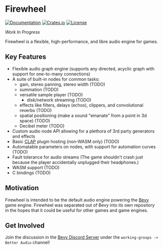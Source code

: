 # Firewheel

[![Documentation](https://docs.rs/firewheel/badge.svg)](https://docs.rs/firewheel)
[![Crates.io](https://img.shields.io/crates/v/firewheel.svg)](https://crates.io/crates/firewheel)
[![License](https://img.shields.io/crates/l/firewheel.svg)](https://github.com/BillyDM/firewheel/blob/main/LICENSE)

*Work In Progress*

Firewheel is a flexible, high-performance, and libre audio engine for games.

## Key Features
* Flexible audio graph engine (supports any directed, acyclic graph with support for one-to-many connections)
* A suite of built-in nodes for common tasks:
    * gain, stereo panning, stereo width (TODO)
    * summation (TODO)
    * versatile sample player (TODO)
        * disk/network streaming (TODO)
    * effects like filters, delays (echos), clippers, and convolutional reverbs (TODO)
    * spatial positioning (make a sound "emanate" from a point in 3d space) (TODO)
    * Decibel meter (TODO)
* Custom audio node API allowing for a plethora of 3rd party generators and effects
* Basic [CLAP](https://cleveraudio.org/) plugin hosting (non-WASM only) (TODO)
* Automatable parameters on nodes, with support for automation curves (TODO)
* Fault tolerance for audio streams (The game shouldn't crash just because the player accidentally unplugged their headphones.)
* WASM support (TODO)
* C bindings (TODO)

## Motivation

Firewheel is intended to be the default audio engine powering the [Bevy](https://bevyengine.org/) game engine. Firewheel was separated out of Bevy into its own repository in the hopes that it could be useful for other games and game engines.

## Get Involved

Join the discussion in the [Bevy Discord Server](https://discord.gg/bevy) under the `working-groups -> Better Audio` channel!